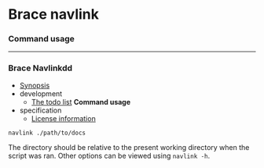 # Brace navlink
### Command usage

----
### Brace Navlinkdd
* [Synopsis ](https:/github.com/restarian/brace_navlink/blob/master/docs/README.md)
* development
  * [The todo list](https:/github.com/restarian/brace_navlink/blob/master/docs/development/todo.md)
**Command usage**
* specification
  * [License information](https:/github.com/restarian/brace_navlink/blob/master/docs/specification/license.md)

```navlink ./path/to/docs```

The directory should be relative to the present working directory when the script was ran. Other options can be viewed using ```navlink -h```.

